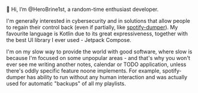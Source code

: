 👋 Hi, I’m @HeroBrine1st, a random-time enthusiast developer.

I'm generally interested in cybersecurity and in solutions that allow people to regain their control back (even if partially, like [spotify-dumper](https://github.com/HeroBrine1st/spotify-dumper)). My favourite language is Kotlin due to its great expressiveness, together with the best UI library I ever used - Jetpack Compose.

I'm on my slow way to provide the world with good software, where slow is because I'm focused on some unpopular areas - and that's why you won't ever see me writing another notes, calendar or TODO application, unless there's oddly specific feature noone implements. For example, spotify-dumper has ability to run without any human interaction and was actually used for automatic "backups" of all my playlists.
<!---
HeroBrine1st/HeroBrine1st is a ✨ special ✨ repository because its `README.md` (this file) appears on your GitHub profile.
You can click the Preview link to take a look at your changes.
--->
